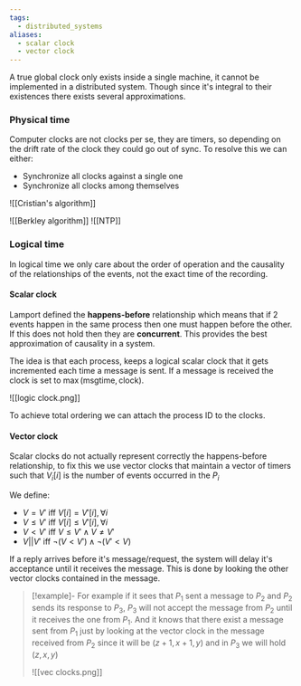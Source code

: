 ```yaml
---
tags:
  - distributed_systems
aliases:
  - scalar clock
  - vector clock
---
```

A true global clock only exists inside a single machine, it cannot be implemented in a distributed system. Though since it's integral to their existences there exists several approximations.
### Physical time

Computer clocks are not clocks per se, they are timers, so depending on the drift rate of the clock they could go out of sync. To resolve this we can either:
- Synchronize all clocks against a single one
- Synchronize all clocks among themselves

![[Cristian's algorithm]]

![[Berkley algorithm]]
![[NTP]]
### Logical time

In logical time we only care about the order of operation and the causality of the relationships of the events, not the exact time of the recording. 
#### Scalar clock

Lamport defined the **happens-before** relationship which means that if 2 events happen in the same process then one must happen before the other. If this does not hold then they are **concurrent**. This provides the best approximation of causality in a system.

The idea is that each process, keeps a logical scalar clock that it gets incremented each time a message is sent. If a message is received the clock is set to $\max(\text{msgtime}, \text{clock})$. 

![[logic clock.png]]

To achieve total ordering we can attach the process ID to the clocks.
#### Vector clock

Scalar clocks do not actually represent correctly the happens-before relationship, to fix this we use vector clocks that maintain a vector of timers such that $V_{i}[i]$ is the number of events occurred in the $P_{i}$

We define:
- $V=V'$ iff $V[i] = V'[i],  \forall {i}  {}$ 
- $V\leq V'$ iff $V[i] \leq V'[i],  \forall {i}  {}$ 
- $V<V'$ iff $V \leq V' \land  V \neq V'$ 
- $V || V'$ iff $\lnot(V < V') \land \lnot(V'<V)$ 

If a reply arrives before it's message/request, the system will delay it's acceptance until it receives the message. This is done by looking the other vector clocks contained in the message.

>[!example]-
> For example if it sees that $P_{1}$ sent a message to $P_{2}$ and $P_{2}$ sends its response to $P_{3}$, $P_{3}$ will not accept the message from $P_{2}$ until it receives the one from $P_{1}$. And it knows that there exist a message sent from $P_{1}$ just by looking at the vector clock in the message received from $P_{2}$ since it will be $(z+ 1,x + 1,y)$ and in $P_{3}$ we will hold $(z, x, y)$
> 
> ![[vec clocks.png]]

